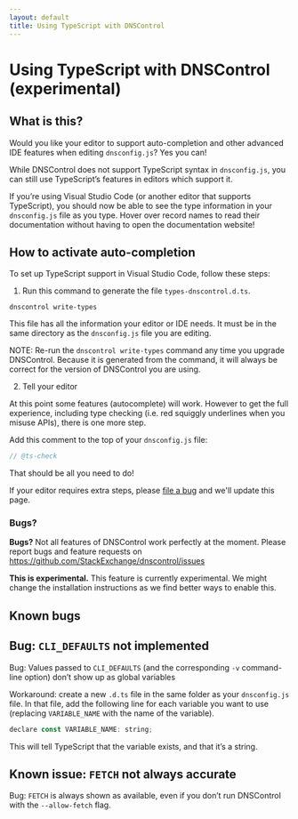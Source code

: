 ```yaml
---
layout: default
title: Using TypeScript with DNSControl
---
```


# Using TypeScript with DNSControl (experimental)

## What is this?

Would you like your editor to support auto-completion and other advanced IDE
features when editing `dnsconfig.js`? Yes you can!

While DNSControl does not support TypeScript syntax in `dnsconfig.js`, you can
still use TypeScript’s features in editors which support it.

If you’re using Visual Studio Code (or another editor that supports TypeScript), you
should now be able to see the type information in your `dnsconfig.js` file as
you type. Hover over record names to read their documentation without having to
open the documentation website!

## How to activate auto-completion

To set up TypeScript support in Visual Studio Code, follow these steps:

1. Run this command to generate the file `types-dnscontrol.d.ts`.

```shell
dnscontrol write-types
```

This file has all the information your editor or IDE needs.  It must be in the same directory as the `dnsconfig.js` file you are editing.

NOTE: Re-run the `dnscontrol write-types` command any time you upgrade
DNSControl. Because it is generated from the command, it will always be correct
for the version of DNSControl you are using.

2. Tell your editor

At this point some features (autocomplete) will work. However to get the full experience, including
type checking (i.e. red squiggly underlines when you misuse APIs), there is one more step.

Add this comment to the top of your `dnsconfig.js` file:

```javascript
// @ts-check
```

That should be all you need to do!

If your editor requires extra steps, please [file a bug](https://github.com/StackExchange/dnscontrol/issues) and we'll update this page.

### Bugs?

**Bugs?**  Not all features of DNSControl work perfectly at the moment. Please report bugs and feature requests on https://github.com/StackExchange/dnscontrol/issues

**This is experimental.** This feature is currently experimental. We might change the installation instructions as we find better ways to enable this.

## Known bugs

## Bug: `CLI_DEFAULTS` not implemented

Bug: Values passed to `CLI_DEFAULTS` (and the corresponding `-v` command-line option) don’t show up as global variables

Workaround: create a new `.d.ts` file in the same folder as your `dnsconfig.js` file. In that file, add the following line for each variable you want to use (replacing `VARIABLE_NAME` with the name of the variable).

```javascript
declare const VARIABLE_NAME: string;
```

This will tell TypeScript that the variable exists, and that it’s a string.

## Known issue: `FETCH` not always accurate

Bug: `FETCH` is always shown as available, even if you don’t run DNSControl with the `--allow-fetch` flag.

